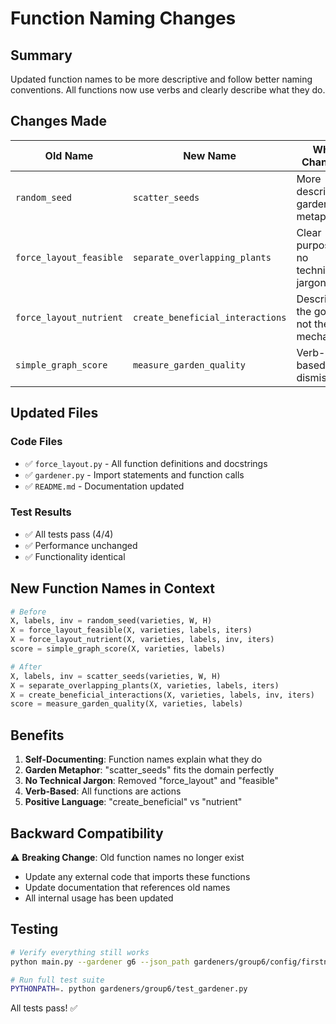 # Function Naming Changes

## Summary

Updated function names to be more descriptive and follow better naming conventions. All functions now use verbs and clearly describe what they do.

## Changes Made

| Old Name | New Name | Why Changed |
|----------|----------|-------------|
| `random_seed` | `scatter_seeds` | More descriptive, gardening metaphor |
| `force_layout_feasible` | `separate_overlapping_plants` | Clear purpose, no technical jargon |
| `force_layout_nutrient` | `create_beneficial_interactions` | Describes the goal, not the mechanism |
| `simple_graph_score` | `measure_garden_quality` | Verb-based, not dismissive |

## Updated Files

### Code Files
- ✅ `force_layout.py` - All function definitions and docstrings
- ✅ `gardener.py` - Import statements and function calls
- ✅ `README.md` - Documentation updated

### Test Results
- ✅ All tests pass (4/4)
- ✅ Performance unchanged
- ✅ Functionality identical

## New Function Names in Context

```python
# Before
X, labels, inv = random_seed(varieties, W, H)
X = force_layout_feasible(X, varieties, labels, iters)
X = force_layout_nutrient(X, varieties, labels, inv, iters)
score = simple_graph_score(X, varieties, labels)

# After  
X, labels, inv = scatter_seeds(varieties, W, H)
X = separate_overlapping_plants(X, varieties, labels, iters)
X = create_beneficial_interactions(X, varieties, labels, inv, iters)
score = measure_garden_quality(X, varieties, labels)
```

## Benefits

1. **Self-Documenting**: Function names explain what they do
2. **Garden Metaphor**: "scatter_seeds" fits the domain perfectly
3. **No Technical Jargon**: Removed "force_layout" and "feasible" 
4. **Verb-Based**: All functions are actions
5. **Positive Language**: "create_beneficial" vs "nutrient"

## Backward Compatibility

⚠️ **Breaking Change**: Old function names no longer exist
- Update any external code that imports these functions
- Update documentation that references old names
- All internal usage has been updated

## Testing

```bash
# Verify everything still works
python main.py --gardener g6 --json_path gardeners/group6/config/firstnursery.json --turns 100

# Run full test suite
PYTHONPATH=. python gardeners/group6/test_gardener.py
```

All tests pass! ✅

